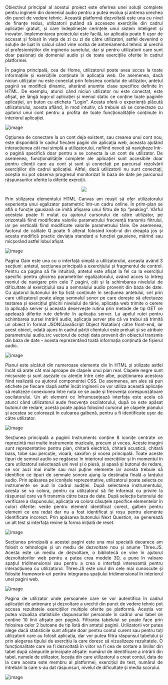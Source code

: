 <p align='justify'>
  Obiectivul principal al acestui proiect este oferirea unei soluții complete pentru inginerii din domeniul audio pentru a putea evolua și antrena urechea din punct de vedere tehnic. Această platformă dezvoltată este una cu nivel de finanțe redus, utilizatorii putând să acceseze exercițiile din cadrul aplicației gratuit, și care îndeplinește cerințele unui sistem inteligent și inovator. Implementarea proiectului este facilă, iar aplicația poate fi ușor de accesat și folosit în viața de zi cu zi de către utilizatori, astfel devenind o soluție de luat în calcul când vine vorba de antrenamentul tehnic al urechii al profesioniștilor din ingineria sunetului, dar și pentru utilizatorii care sunt doar pasionați de domeniul audio și de toate exercițiile oferite în cadrul platformei.
</p>

<p align='justify'>
În pagina principală, cea de Home, utilizatorul poate avea acces la toate informațiile și exercițiile conținute în aplicația web. De asemenea, dacă niciun utilizator nu este conectat prin folosirea contului de utilizator, antetul paginii se modifică dinamic, alterând anumite clase specifice definite în HTML. De exemplu, atunci când niciun utilizator nu este conectat, este afișat, pe lângă logo-ul aplicației și meniul static ce conține toate paginile aplicației, un buton cu eticheta ”Login”. Acesta oferă o experiență plăcută utilizatorului, acesta aflând, în mod intuitiv, că trebuie să se conecteze cu ajutorul unui cont pentru a profita de toate funcționalitățile conținute în interiorul aplicației.
</p>

![image](https://github.com/user-attachments/assets/bb8b6fee-b4ab-4b3c-9d3c-3063760a849a)

<p align='justify'>
Opțiunea de conectare la un cont deja existent, sau crearea unui cont nou, este disponibilă în cadrul fiecărei pagini din aplicația web, aceasta ajutând interacțiunea cât mai simplă a utilizatorului, nefiind nevoit să navigheze într-o pagină specifică doar pentru a se conecta la un cont de utilizator. De asemenea, funcționalitățile complete ale aplicației sunt accesibile doar pentru clienții care au cont și sunt și conectați pe parcursul rezolvării exercițiilor din cadrul aplicației. Altfel, dacă utilizatorii nu sunt conectați, aceștia nu pot observa progresul monitorizat în baza de date pe parcursul răspunsurilor oferite la diferite exerciții.
</p>

<p align='center'>
  <img align='center' src='https://github.com/user-attachments/assets/0c8af154-5508-4904-97f6-d1b203eaf95f'> </img>
</p>

<p align='justify'>
Prin stilizarea elementului HTML Canvas am reușit să ofer utilizatorului experiența unui egalizator parametric într-un cadru online. În prim-plan se află o funcție gausiană ce imită afișarea unui filtru de tip ”peaking”. Vârful acesteia poate fi mutat cu ajutorul cursorului de către utilizator, pe orizontală fiind modificate valorile parametrului frecvență transmis filtrului, iar pe verticală fiind modificate valorile parametrului tărie. De asemenea, factorul de calitate Q poate fi alterat folosind knob-ul din dreapta jos și acesta modifică practic deviația standard a funcției gausiene, mărind sau micșorând astfel lobul afișat. 
</p>

![image](https://github.com/user-attachments/assets/bd36d56b-f207-4ce2-a761-8d0893c74980)

<p align='justify'>
Pagina Gain este una cu o interfață simplă a utilizatorului, aceasta având 3 secțiuni: antetul, secțiunea principală a exercițiului și fragmentul de control. Pentru ca pagina să fie intuitivă, antetul este afișat la fel ca la exercițiul specific pentru ghicirea parametrilor egalizatorului, având acces la întreg meniul de navigare prin cele 7 pagini, cât și la schimbarea nivelului de dificultate al exercițiului sau a semnalului audio provenit din baza de date.
Cu ajutorul butonului de tip listă conținute în secțiunea antetului, cel prin care utilizatorul poate alege semnalul sonor pe care dorește să efectueze testarea și exercițiul ghicirii nivelului de tărie, aplicația web trimite o cerere la aplicația server și aceasta deservește rutina prin metode de tip GET ce apelează diferite rute definite în aplicația server. La apelul rutei pentru schimbarea sursei intrării audio, aplicația server știe că va trebui să trimită un obiect în format JSON(JavaScript Object Notation) către front-end, iar acest obiect, odată ajuns în cadrul părții clientului este preluat și se atribuie parametrului audio.src vectorul de octeți data provenit din obiectul transmis din baza de date – acesta reprezentând toată informația conținută de fișierul audio. 
</p>

![image](https://github.com/user-attachments/assets/c32a29af-136a-4439-8665-edf97b9f06fc)

<p align='justify'>
Pianul este alcătuit din numeroase elemente div în HTML și stilizate astfel încât să arate cât mai aproape de clapele unui pian real. Clapele negre sunt micșorate și sunt așezate cu atenție între cele albe, poziționarea acestora fiind realizată cu ajutorul componentei CSS. De asemenea, am ales să pun etichete pe fiecare clapă astfel încât inginerii ce vor utiliza această aplicație să realizeze conexiunea între nota ce se aude și frecvența corespunzătoare oscilatorului. Un alt element ce înfrumusețează interfața este acela că atunci când utilizatorul aude frecvența oscilatorului, după ce este apăsat butonul de redare, acesta poate apăsa folosind cursorul pe clapele pianului și acestea se colorează în culoarea galbenă, pentru a fi identificate ușor de către utilizator.
</p>

![image](https://github.com/user-attachments/assets/d7cb85b9-6623-4c1f-abe6-edc080171f58)

<p align='justify'>
Secțiunea principală a paginii Instruments conține 8 iconițe centrate ce reprezintă mai multe instrumente muzicale, precum și vocea. Aceste imagini sunt reprezentative pentru pian, chitară electrică, chitară acustică, chitară bass, tobe sau percuție, vioară, saxofon și vocea principală. Toate aceste tipuri de semnal audio se regăsesc în interiorul exercițiilor și în momentul în care utilizatorul selectează uni nvel și o piesă, și apasă și butonul de redare, se vor auzi mai multe sau mai puține elemente iar acesta trebuie să identifice ce tipuri de semnale sonore ajung la destinația finală a lanțului audio. Prin apăsarea pe iconițele reprezentative, utilizatorul poate selecta ce instrumente se aud în cadrul audiției. După selectarea instrumentului, acesta se va colora, pentru ca utilizatorul să fie informat cu privire la răspunsul care va fi transmis către baza de date. După selecția butonului de verificare a răspunsului, aplicația va colora căsuțele specifice elementelor în culori diferite: verde pentru element identificat corect, galben pentru element ce era redat dar nu a fost identificat și roșu pentru elemente identificate incorect. Prin apăsarea butonului Next Question, se generează un alt test și interfața revine la forma inițială de reset.
</p>

![image](https://github.com/user-attachments/assets/d1b397fe-e4cb-43d5-94b6-075f232a80b7)

<p align='justify'>
Secțiunea principală a acestei pagini este una mai specială deoarece am folosit o tehnologie și un mediu de dezvoltare nou și anume Three.JS. Acesta este un mediu de dezvoltare, o bibliotecă ce vine în ajutorul dezvoltatorilor web pentru a putea crea modele 3D, a pune în valoare spațiul tridimensional sau pentru a crea o interfață interesantă pentru interacțiunea cu utilizatorul. Three.JS este unul din cele mai cunoscute și folosite framework-uri pentru integrarea spațiului tridimensional în interiorul unei pagini web.
</p>

![image](https://github.com/user-attachments/assets/fa6681e2-a77b-45b5-a955-bd3ba83d000e)

<p align='justify'>
Pagina de utilizator unde persoanele care se vor autentifica în cadrul aplicației de antrenare și dezvoltare a urechii din punct de vedere tehnic pot accesa rezultatele exercițiilor multiple oferite pe platformă. Aceștia vor putea vizualiza statisticile răspunsurilor personale în cadrul unui tabel ce conține 10 linii afișate per pagină. Filtrarea tabelului se poate face prin folosirea celor 2 butoane de tip listă din antetul paginii. Utilizatorii vor putea alege dacă statisticile sunt afișate doar pentru contul curent sau pentru toți utilizatorii care au folosit aplicația, dar vor putea filtra răspunsul tabelului și prin alegerea tipului de exercițiu la care doresc să vizualizeze rezultatele.
	O funcționalitate care va fi dezvoltată în viitor va fi cea de sortare a liniilor din tabel după câmpurile principale afișate: numărul de identificare a intrării din tabel, numele de utilizator, locația din care utilizatorul a creat contul, data de la care acesta este membru al platformei, exercițiul de test, numărul de întrebări la care s-au dat răspunsuri, nivelul de dificultate și media scorului.
</p>

![image](https://github.com/user-attachments/assets/e25f233a-51ad-4c39-a9f3-9c39f9088b19)



